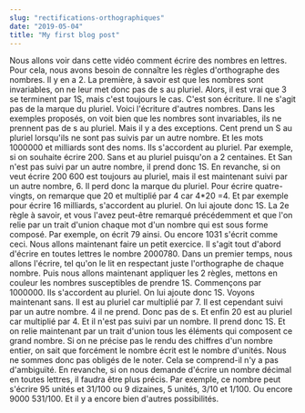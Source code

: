 ```yaml
---
slug: "rectifications-orthographiques"
date: "2019-05-04"
title: "My first blog post"
---
```


Nous allons voir dans cette vidéo comment écrire des nombres en lettres. Pour cela, nous avons besoin de connaître les règles d'orthographe des nombres.
Il y en a 2.
La première, à savoir est que les nombres sont invariables, on ne leur met donc pas de s au pluriel.
Alors, il est vrai que 3 se terminent par 1S, mais c'est toujours le cas. C'est son écriture. Il ne s'agit pas de la marque du pluriel.
Voici l'écriture d'autres nombres.
Dans les exemples proposés, on voit bien que les nombres sont invariables, ils ne prennent pas de s au pluriel.
Mais il y a des exceptions.
Cent prend un S au pluriel lorsqu'ils ne sont pas suivis par un autre nombre.
Et les mots 1000000 et milliards sont des noms. Ils s'accordent au pluriel.
Par exemple, si on souhaite écrire 200.
Sans et au pluriel puisqu'on a 2 centaines.
Et San n'est pas suivi par un autre nombre, il prend donc 1S.
En revanche, si on veut écrire 200 600 est toujours au pluriel, mais il est maintenant suivi par un autre nombre, 6. Il perd donc la marque du pluriel.
Pour écrire quatre-vingts, on remarque que 20 et multiplié par 4 car 4\*20 =4.
Et par exemple pour écrire 16 milliards, s'accordent au pluriel. On lui ajoute donc 1S.
La 2e règle à savoir, et vous l'avez peut-être remarqué précédemment et que l'on relie par un trait d'union chaque mot d'un nombre qui est sous forme composé.
Par exemple, on écrit 79 ainsi.
Ou encore 1031 s'écrit comme ceci.
Nous allons maintenant faire un petit exercice.
Il s'agit tout d'abord d'écrire en toutes lettres le nombre 2000780.
Dans un premier temps, nous allons l'écrire, tel qu'on le lit en respectant juste l'orthographe de chaque nombre.
Puis nous allons maintenant appliquer les 2 règles, mettons en couleur les nombres susceptibles de prendre 1S.
Commençons par 1000000. Ils s'accordent au pluriel. On lui ajoute donc 1S.
Voyons maintenant sans.
Il est au pluriel car multiplié par 7. Il est cependant suivi par un autre nombre. 4 il ne prend.
Donc pas de s.
Et enfin 20 est au pluriel car multiplié par 4. Et il n'est pas suivi par un nombre. Il prend donc 1S.
Et on relie maintenant par un trait d'union tous les éléments qui composent ce grand nombre.
Si on ne précise pas le rendu des chiffres d'un nombre entier, on sait que forcément le nombre écrit est le nombre d'unités.
Nous ne sommes donc pas obligés de le noter. Cela se comprend-il n'y a pas d'ambiguïté. En revanche, si on nous demande d'écrire un nombre décimal en toutes lettres, il faudra être plus précis.
Par exemple, ce nombre peut s'écrire 95 unités et 31/100 ou 9 dizaines, 5 unités, 3/10 et 1/100.
Ou encore 9000 531/100. Et il y a encore bien d'autres possibilités.
